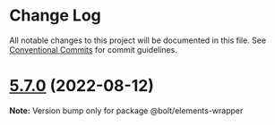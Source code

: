 # Change Log

All notable changes to this project will be documented in this file.
See [Conventional Commits](https://conventionalcommits.org) for commit guidelines.

# [5.7.0](https://github.com/bolt-design-system/bolt/tree/master/packages/elements/bolt-wrapper/compare/v5.6.0...v5.7.0) (2022-08-12)

**Note:** Version bump only for package @bolt/elements-wrapper

